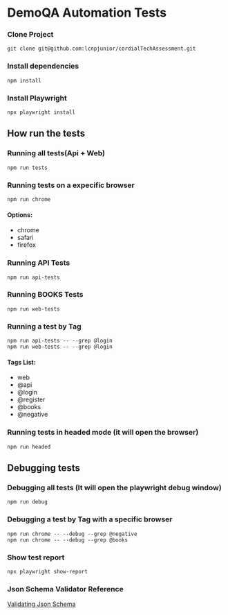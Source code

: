 # DemoQA Automation Tests

### Clone Project 

```
git clone git@github.com:lcnpjunior/cordialTechAssessment.git
```
### Install dependencies

```
npm install
```

### Install Playwright 

```
npx playwright install
```

## How run the tests

### Running all tests(Api + Web)
```
npm run tests
```

### Running tests on a expecific browser
```
npm run chrome
```
#### Options:
- chrome
- safari
- firefox


### Running API Tests
```
npm run api-tests
```
### Running BOOKS Tests
```
npm run web-tests
```

### Running a test by Tag
```
npm run api-tests -- --grep @login
npm run web-tests -- --grep @login
```

#### Tags List:
- web
- @api
- @login
- @register
- @books
- @negative

### Running tests in headed mode (it will open the browser)
```
npm run headed
```

## Debugging tests

### Debugging all tests (It will open the playwright debug window)
```
npm run debug
```

### Debugging a test by Tag with a specific browser
```
npm run chrome -- --debug --grep @negative
npm run chrome -- --debug --grep @books
```

### Show test report
```
npx playwright show-report
```
### Json Schema Validator Reference

[Validating Json Schema](https://playwrightsolutions.com/the-definitive-guide-to-api-test-automation-with-playwright-part-9-validating-json-schema/)